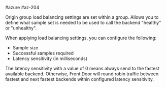 #azure #az-204 

Origin group load balancing settings are set within a group.
Allows you to define what sample set is needed to be used to call the backend "healthy" or "unhealthy".

When applying load balancing settings, you can configure the following:
- Sample size
- Successful samples required
- Latency sensitivity (in milliseconds)

The latency sensitivity with a value of 0 means always send to the fastest available backend.
Otherwise, Front Door will round robin traffic between fastest and next fastest backends within configured latency sensitivity.